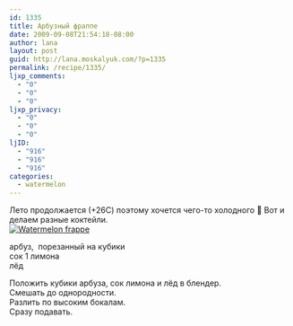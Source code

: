 ```yaml
---
id: 1335
title: Арбузный фраппе
date: 2009-09-08T21:54:18-08:00
author: lana
layout: post
guid: http://lana.moskalyuk.com/?p=1335
permalink: /recipe/1335/
ljxp_comments:
  - "0"
  - "0"
  - "0"
ljxp_privacy:
  - "0"
  - "0"
  - "0"
ljID:
  - "916"
  - "916"
  - "916"
categories:
  - watermelon
---
```

Лето продолжается (+26С) поэтому хочется чего-то холодного 🙂 Вот и делаем разные коктейли.  
<a class="flickr-image alignnone" title="Watermelon frappe" href="http://www.flickr.com/photos/67405678@N00/3885747283/" target="_blank"><img src="http://farm4.static.flickr.com/3296/3885747283_6969bfcf6b.jpg" alt="Watermelon frappe" /></a>

арбуз,  порезанный на кубики  
сок 1 лимона  
лёд

Положить кубики арбуза, сок лимона и лёд в блендер.  
Смешать до однородности.  
Разлить по высоким бокалам.  
Сразу подавать.